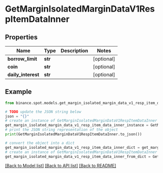 # GetMarginIsolatedMarginDataV1RespItemDataInner


## Properties

Name | Type | Description | Notes
------------ | ------------- | ------------- | -------------
**borrow_limit** | **str** |  | [optional] 
**coin** | **str** |  | [optional] 
**daily_interest** | **str** |  | [optional] 

## Example

```python
from binance.spot.models.get_margin_isolated_margin_data_v1_resp_item_data_inner import GetMarginIsolatedMarginDataV1RespItemDataInner

# TODO update the JSON string below
json = "{}"
# create an instance of GetMarginIsolatedMarginDataV1RespItemDataInner from a JSON string
get_margin_isolated_margin_data_v1_resp_item_data_inner_instance = GetMarginIsolatedMarginDataV1RespItemDataInner.from_json(json)
# print the JSON string representation of the object
print(GetMarginIsolatedMarginDataV1RespItemDataInner.to_json())

# convert the object into a dict
get_margin_isolated_margin_data_v1_resp_item_data_inner_dict = get_margin_isolated_margin_data_v1_resp_item_data_inner_instance.to_dict()
# create an instance of GetMarginIsolatedMarginDataV1RespItemDataInner from a dict
get_margin_isolated_margin_data_v1_resp_item_data_inner_from_dict = GetMarginIsolatedMarginDataV1RespItemDataInner.from_dict(get_margin_isolated_margin_data_v1_resp_item_data_inner_dict)
```
[[Back to Model list]](../README.md#documentation-for-models) [[Back to API list]](../README.md#documentation-for-api-endpoints) [[Back to README]](../README.md)


